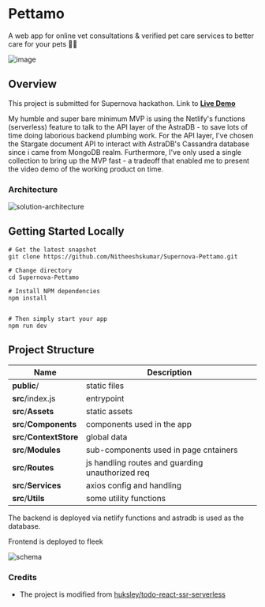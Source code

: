 # Pettamo

A web app for online vet consultations & verified pet care services to better care for your pets :dog::cat:

<img src="https://github.com/Nitheeshskumar/pettamo-innovaccer/blob/main/readme/image.png" alt="image" />

## Overview

This project is submitted for Supernova hackathon. Link to [**Live Demo**](https://pettamo.on.fleek.co/)

My humble and super bare minimum MVP is using the Netlify's functions (serverless) feature to talk to the API layer of the AstraDB - to save lots of time doing laborious backend plumbing work. For the API layer, I've chosen the Stargate document API to interact with AstraDB's Cassandra database since i came from MongoDB realm. Furthermore, I've only used a single collection to bring up the MVP fast - a tradeoff that enabled me to present the video demo of the working product on time.

### Architecture 

<img src="https://github.com/Nitheeshskumar/pettamo-innovaccer/blob/main/readme/solution-architecture.png" alt="solution-architecture" />

## Getting Started Locally

```shell
# Get the latest snapshot
git clone https://github.com/Nitheeshskumar/Supernova-Pettamo.git

# Change directory
cd Supernova-Pettamo

# Install NPM dependencies
npm install


# Then simply start your app
npm run dev
```

## Project Structure

| Name                               | Description                                                  |
| ---------------------------------- | ------------------------------------------------------------ |
| **public**/                        | static files                                                 |
| **src**/index.js                   | entrypoint                                                   |
| **src**/**Assets**                 | static assets                                                |
| **src**/**Components**             | components used in the app                                   |
| **src**/**ContextStore**           | global data                                                  |
| **src**/**Modules**                | sub-components used in page cntainers                        |
| **src**/**Routes**                 | js handling routes and guarding unauthorized req             |
| **src**/**Services**               | axios config and handling                                    |
| **src**/**Utils**                  | some utility functions                                       |

The backend is deployed via netlify functions and astradb is used as the database.

Frontend is deployed to fleek

<img src="https://github.com/Nitheeshskumar/pettamo-innovaccer/blob/main/readme/schema.png" alt="schema" />

### Credits

* The project is modified from [huksley/todo-react-ssr-serverless](https://github.com/huksley/todo-react-ssr-serverless)
